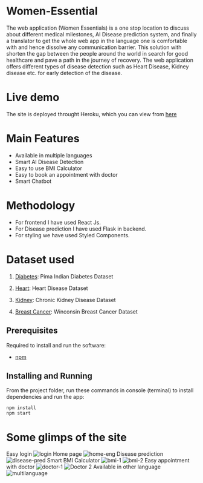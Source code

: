 # Women-Essential
The web application (Women Essentials) is a one stop location to discuss about different medical milestones, AI Disease prediction system, and finally a translator to get the whole web app in the language one is comfortable with and hence dissolve any communication barrier. This solution with shorten the gap between the people around the world in search for good healthcare and pave a path in the journey of recovery. The web application offers different types of disease detection such as Heart Disease, Kidney disease etc. for early detection of the disease. 

# Live demo
The site is deployed throught Heroku, which you can view from [here](https://womenessentials.herokuapp.com)

<!-- # Video Demo link
You can checkout the video demo link [here](https://youtu.be/5TbZr4_iiTE) -->

# Main Features
- Available in multiple languages
- Smart AI Disease Detection
- Easy to use BMI Calculator
- Easy to book an appointment with doctor
- Smart Chatbot

# Methodology
- For frontend I have used React Js.
- For Disease prediction I have used Flask in backend.
- For styling we have used Styled Components.

# Dataset used
1) [Diabetes](https://www.kaggle.com/uciml/pima-indians-diabetes-database): Pima Indian Diabetes Dataset

2) [Heart](https://www.kaggle.com/ronitf/heart-disease-uci): Heart Disease Dataset

3) [Kidney](https://www.kaggle.com/mansoordaku/ckdisease): Chronic Kidney Disease Dataset

4) [Breast Cancer](https://www.kaggle.com/uciml/breast-cancer-wisconsin-data): Winconsin Breast Cancer Dataset


## Prerequisites
Required to install and run the software:

 * [npm](https://www.npmjs.com/get-npm)


## Installing and Running

From the project folder, run these commands in console (terminal) to install dependencies and run the app:
```
npm install  
npm start
```

# Some glimps of the site
Easy login
![login](https://user-images.githubusercontent.com/64153988/121817607-0ecbc100-cca0-11eb-8045-1a97dbe39a78.png)
Home page
![home-eng](https://user-images.githubusercontent.com/64153988/121817599-01163b80-cca0-11eb-9a34-bf6cef91bd02.png)
Disease prediction
![disease-pred](https://user-images.githubusercontent.com/64153988/121817619-1e4b0a00-cca0-11eb-94ff-22e27c4dc9a7.png)
Smart BMI Calculator
![bmi-1](https://user-images.githubusercontent.com/64153988/121817630-2e62e980-cca0-11eb-9029-189d8539e681.png)
![bmi-2](https://user-images.githubusercontent.com/64153988/121817636-36bb2480-cca0-11eb-904e-2eec2903fbb1.png)
Easy appointment with doctor
![doctor-1](https://user-images.githubusercontent.com/64153988/121817647-45094080-cca0-11eb-89d8-0e92f906e914.png)
![Doctor 2](https://user-images.githubusercontent.com/64153988/121817650-476b9a80-cca0-11eb-8bd8-ae682f898ee8.png)
Available in other language
![multilanguage](https://user-images.githubusercontent.com/64153988/121817662-53575c80-cca0-11eb-96aa-26dd3f5cea58.png)
